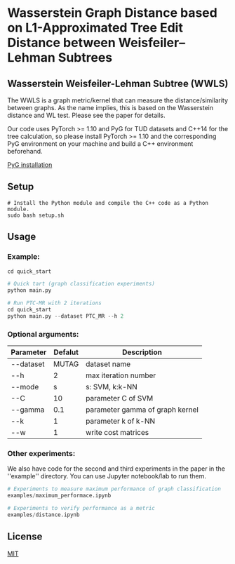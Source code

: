 # Wasserstein Graph Distance based on L1-Approximated Tree Edit Distance between Weisfeiler–Lehman Subtrees
## Wasserstein Weisfeiler-Lehman Subtree (WWLS)

The WWLS is a graph metric/kernel that can measure the distance/similarity between graphs. As the name implies, this is based on the Wasserstein distance and WL test. Please see the paper for details. 

Our code uses PyTorch >= 1.10 and PyG for TUD datasets and C++14 for the tree calculation, so please install PyTorch >= 1.10 and the corresponding PyG environment on your machine and build a C++ environment beforehand.

[PyG installation](https://pytorch-geometric.readthedocs.io/en/latest/notes/installation.html)

## Setup

```shell
# Install the Python module and compile the C++ code as a Python module.
sudo bash setup.sh
```

## Usage

### Example:
```python
cd quick_start

# Quick tart (graph classification experiments)
python main.py

# Run PTC-MR with 2 iterations
cd quick_start
python main.py --dataset PTC_MR --h 2
```

### Optional arguments:
|  Parameter |  Defalut  | Description |
| ---- | ---- | ---- |
|  --dataset  | MUTAG | dataset name |
|  --h  |  2 | max iteration number |
|  --mode  |  s  | s: SVM, k:k-NN  |
| --C | 10  |  parameter C of SVM |
| --gamma | 0.1 | parameter gamma of graph kernel  |
| --k | 1 | parameter k of k-NN |
| --w | 1  | write cost matrices |

### Other experiments:
We also have code for the second and third experiments in the paper in the ''example'' directory. You can use Jupyter notebook/lab to run them.

```python
# Experiments to measure maximum performance of graph classification
examples/maximum_performace.ipynb

# Experiments to verify performance as a metric
examples/distance.ipynb
```


## License
[MIT](https://choosealicense.com/licenses/mit/)